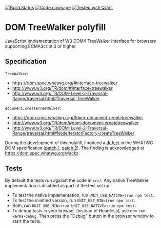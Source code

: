 [![Build Status](https://travis-ci.org/Krinkle/dom-TreeWalker-polyfill.svg?branch=master)](https://travis-ci.org/Krinkle/dom-TreeWalker-polyfill)
[![Code coverage](https://img.shields.io/codecov/c/github/Krinkle/dom-TreeWalker-polyfill.svg)](https://codecov.io/gh/Krinkle/dom-TreeWalker-polyfill)
[![Tested with QUnit](https://img.shields.io/badge/tested_with-qunit-9c3493.svg)](https://qunitjs.com/)

# DOM TreeWalker polyfill

JavaScript implementation of W3 DOM4 TreeWalker interface for browsers supporting ECMAScript 3 or higher.

## Specification

`TreeWalker`:
* https://dom.spec.whatwg.org/#interface-treewalker
* http://www.w3.org/TR/dom/#interface-treewalker
* http://www.w3.org/TR/DOM-Level-2-Traversal-Range/traversal.html#Traversal-TreeWalker

`document.createTreeWalker`:
* https://dom.spec.whatwg.org/#dom-document-createtreewalker
* http://www.w3.org/TR/dom/#dom-document-createtreewalker
* http://www.w3.org/TR/DOM-Level-2-Traversal-Range/traversal.html#NodeIteratorFactory-createTreeWalker

During the development of this polyfill, I noticed a [defect](https://www.w3.org/Bugs/Public/show_bug.cgi?id=20445) in the WHATWG DOM specification ([patch 1](https://github.com/whatwg/dom/commit/ff9acf95c68efe5c6fbc718f814da31b4a891a6a), [patch 2](https://github.com/whatwg/dom/commit/4b60feb14bc91d1d0bcc463eb2b9488bf1071bad)). The finding is acknowledged at <https://dom.spec.whatwg.org/#acks>.

## Tests

By default the tests run against the code in `src/`. Any native TreeWalker
implementation is disabled as part of the test set up.

* To test the native implementation, run `UNIT_USE_NATIVE=true npm test`.
* To test the minified version, run `UNIT_USE_MIN=true npm test`.
* Both, run `UNIT_USE_MIN=true UNIT_USE_NATIVE=true npm test`.
* To debug tests in your browser (instead of Headless), use `npm run karma-debug`. Then press the "Debug" button in the browser window to start the tests.

